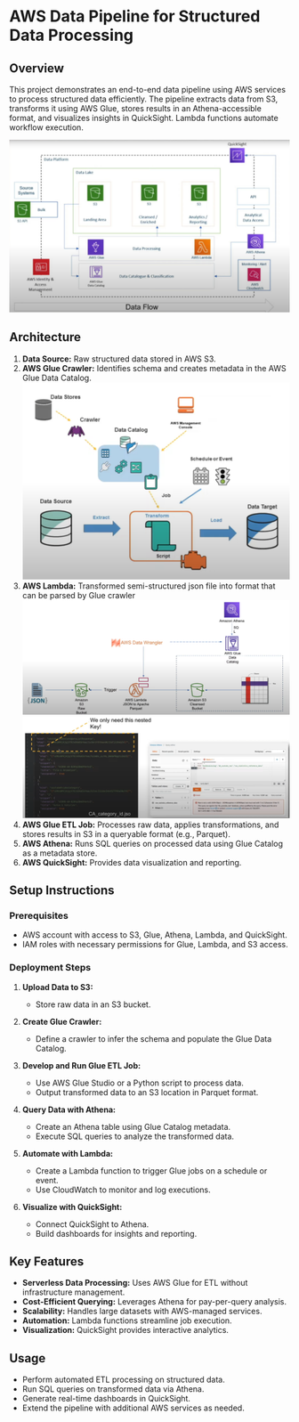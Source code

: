 # AWS Data Pipeline for Structured Data Processing

## Overview
This project demonstrates an end-to-end data pipeline using AWS services to process structured data efficiently. The pipeline extracts data from S3, transforms it using AWS Glue, stores results in an Athena-accessible format, and visualizes insights in QuickSight. Lambda functions automate workflow execution.

![alt text](https://github.com/sahilbishnoi26/AWS-ELT-Data-Pipeline/blob/main/data/img0.png)

## Architecture
1. **Data Source:** Raw structured data stored in AWS S3.
2. **AWS Glue Crawler:** Identifies schema and creates metadata in the AWS Glue Data Catalog.
![alt text](https://github.com/sahilbishnoi26/AWS-ELT-Data-Pipeline/blob/main/data/img1.png)
3. **AWS Lambda:** Transformed semi-structured json file into format that can be parsed by Glue crawler
![alt text](https://github.com/sahilbishnoi26/AWS-ELT-Data-Pipeline/blob/main/data/img2.png)
![alt text](https://github.com/sahilbishnoi26/AWS-ELT-Data-Pipeline/blob/main/data/img3.png)
5. **AWS Glue ETL Job:** Processes raw data, applies transformations, and stores results in S3 in a queryable format (e.g., Parquet).
6. **AWS Athena:** Runs SQL queries on processed data using Glue Catalog as a metadata store.
7. **AWS QuickSight:** Provides data visualization and reporting.

## Setup Instructions
### Prerequisites
- AWS account with access to S3, Glue, Athena, Lambda, and QuickSight.
- IAM roles with necessary permissions for Glue, Lambda, and S3 access.

### Deployment Steps
1. **Upload Data to S3:**
   - Store raw data in an S3 bucket.

2. **Create Glue Crawler:**
   - Define a crawler to infer the schema and populate the Glue Data Catalog.
   
3. **Develop and Run Glue ETL Job:**
   - Use AWS Glue Studio or a Python script to process data.
   - Output transformed data to an S3 location in Parquet format.

4. **Query Data with Athena:**
   - Create an Athena table using Glue Catalog metadata.
   - Execute SQL queries to analyze the transformed data.

5. **Automate with Lambda:**
   - Create a Lambda function to trigger Glue jobs on a schedule or event.
   - Use CloudWatch to monitor and log executions.

6. **Visualize with QuickSight:**
   - Connect QuickSight to Athena.
   - Build dashboards for insights and reporting.

## Key Features
- **Serverless Data Processing:** Uses AWS Glue for ETL without infrastructure management.
- **Cost-Efficient Querying:** Leverages Athena for pay-per-query analysis.
- **Scalability:** Handles large datasets with AWS-managed services.
- **Automation:** Lambda functions streamline job execution.
- **Visualization:** QuickSight provides interactive analytics.

## Usage
- Perform automated ETL processing on structured data.
- Run SQL queries on transformed data via Athena.
- Generate real-time dashboards in QuickSight.
- Extend the pipeline with additional AWS services as needed.



